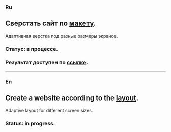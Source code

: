 ### Ru

## Сверстать сайт по [макету](https://www.figma.com/file/o7U4OI9Xhket3Mok9j3gum/Landing_Page-(Copy)?type=design&node-id=0-1&t=pV7tFBRmjaSYoGnm-0).

Адаптивная верстка под разные размеры экранов.

### **Статус:** в процессе.

### Результат доступен по [ссылке](https://zhenyagro.github.io/AutomationTool_Layout/).

***

### En

## Create a website according to the [layout](https://www.figma.com/file/o7U4OI9Xhket3Mok9j3gum/Landing_Page-(Copy)?type=design&node-id=0-1&t=pV7tFBRmjaSYoGnm-0).


Adaptive layout for different screen sizes.

### **Status:** in progress.